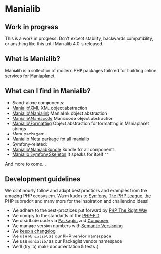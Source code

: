 # Manialib

## Work in progress

This is a work in progress. Don't except stability, backwards compatibility, or anything like this until Manialib 4.0 is released.

## What is Manialib?

Manialib is a collection of modern PHP packages tailored for building online services for [Maniaplanet](http://maniaplanet.com). 

## What can I find in Manialib?

 - Stand-alone components:
  - [Manialib\XML](https://github.com/manialib/xml) XML object abstraction
  - [Manialib\Manialink](https://github.com/manialib/manialink) Manialink object abstraction
  - [Manialib\Maniacode](https://github.com/manialib/maniacode) Maniacode object abstraction
  - [Manialib\Formatting](https://github.com/manialib/formatting) Object abstraction for formatting in Maniaplanet strings
 - Meta packages:
  - [Manialib](https://github.com/manialib/manialib) Meta package for all manialib
 - Symfony-related:
  - [Manialib\ManialibBundle](https://github.com/manialib/manialib-bundle) Bundle for all components
  - [Manialib Symfony Skeleton](https://github.com/manialib/symfony-skeleton) It speaks for itself ^^

And more to come...

## Development guidelines

We continously follow and adopt best practices and examples from the amazing PHP ecosystem. Warm kudos to [Symfony](http://symfony.com/), [The PHP League](http://thephpleague.com/), [the PHP subreddit](http://www.reddit.com/r/PHP/) and many more for the inspiration and challenging ideas!

- We adhere to the best-practices put forward by [PHP The Right Way](http://www.phptherightway.com/)
- We comply to the standards of the [PHP-FIG](http://www.php-fig.org/)
- We distribute code via [Packagist](https://packagist.org/) and [Composer](https://getcomposer.org/)
- We manage version numbers with [Semantic Versioning](http://semver.org/)
- We [keep a changelog](http://keepachangelog.com/)
- We use `Manialib\` as our PHP vendor namespace
- We use `manialib/` as our Packagist vendor namespace
- We'll (try to) make documentation & tests :)







